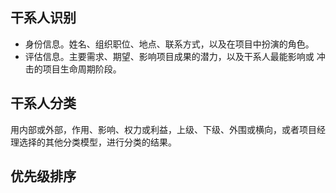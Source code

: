 
## 干系人识别
- 身份信息。姓名、组织职位、地点、联系方式，以及在项目中扮演的角色。
- 评估信息。主要需求、期望、影响项目成果的潜力，以及干系人最能影响或
  冲击的项目生命周期阶段。

## 干系人分类
用内部或外部，作用、影响、权力或利益，上级、下级、外围或横向，或者项目经理选择的其他分类模型，进行分类的结果。

## 优先级排序
